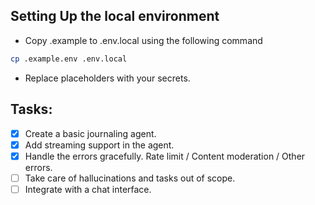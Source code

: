 ## Setting Up the local environment

- Copy .example to .env.local using the following command

```sh
cp .example.env .env.local
```

- Replace placeholders with your secrets.

## Tasks:
- [x] Create a basic journaling agent.
- [x] Add streaming support in the agent.
- [x] Handle the errors gracefully. Rate limit / Content moderation / Other errors.
- [ ] Take care of hallucinations and tasks out of scope.
- [ ] Integrate with a chat interface.